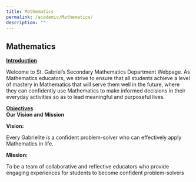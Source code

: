 ```yaml
---
title: Mathematics
permalink: /academic/Mathematics/
description: ""
---
```

## Mathematics

**<u>Introduction</u>**

Welcome to St. Gabriel’s Secondary Mathematics Department Webpage. As Mathematics educators, we strive to ensure that all students achieve a level of mastery in Mathematics that will serve them well in the future, where they can confidently use Mathematics to make informed decisions in their everyday activities so as to lead meaningful and purposeful lives.

  

**<u>Objectives</u>** <br>
**Our Vision and Mission**


**Vision:**

Every Gabrielite is a confident problem-solver who can effectively apply Mathematics in life.

**Mission:**

To be a team of collaborative and reflective educators who provide engaging experiences for students to become confident problem-solvers

